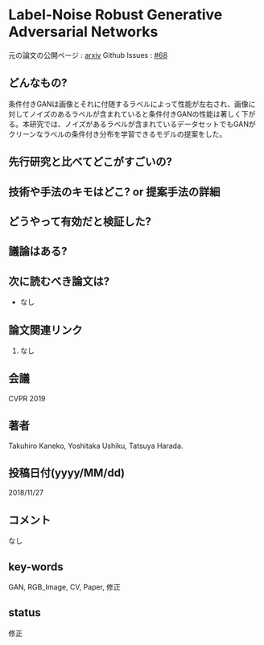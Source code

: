 # Label-Noise Robust Generative Adversarial Networks

元の論文の公開ページ : [arxiv](https://arxiv.org/abs/1811.11165)
Github Issues : [#68](https://github.com/Obarads/obarads.github.io/issues/68)

## どんなもの?
条件付きGANは画像とそれに付随するラベルによって性能が左右され、画像に対してノイズのあるラベルが含まれていると条件付きGANの性能は著しく下がる。本研究では、ノイズがあるラベルが含まれているデータセットでもGANがクリーンなラベルの条件付き分布を学習できるモデルの提案をした。

## 先行研究と比べてどこがすごいの?

## 技術や手法のキモはどこ? or 提案手法の詳細

## どうやって有効だと検証した?

## 議論はある?

## 次に読むべき論文は?
- なし

## 論文関連リンク
1. なし

## 会議
CVPR 2019

## 著者
Takuhiro Kaneko, Yoshitaka Ushiku, Tatsuya Harada.

## 投稿日付(yyyy/MM/dd)
2018/11/27

## コメント
なし

## key-words
GAN, RGB_Image, CV, Paper, 修正

## status
修正

